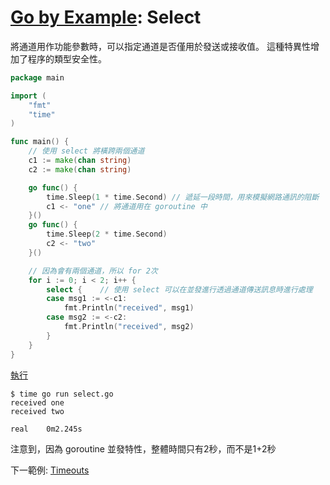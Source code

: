 # [Go by Example](../gobyexample.md): Select

將通道用作功能參數時，可以指定通道是否僅用於發送或接收值。 這種特異性增加了程序的類型安全性。

``` go
package main

import (
    "fmt"
    "time"
)

func main() {
    // 使用 select 將橫跨兩個通道
    c1 := make(chan string)
    c2 := make(chan string)

    go func() {
        time.Sleep(1 * time.Second)	// 遞延一段時間，用來模擬網路通訊的阻斷
        c1 <- "one"	// 將通道用在 goroutine 中
    }()
    go func() {
        time.Sleep(2 * time.Second)
        c2 <- "two"
    }()

    // 因為會有兩個通道，所以 for 2次
    for i := 0; i < 2; i++ {
        select {	// 使用 select 可以在並發進行透過通道傳送訊息時進行處理
        case msg1 := <-c1:
            fmt.Println("received", msg1)
        case msg2 := <-c2:
            fmt.Println("received", msg2)
        }
    }
}
```
[執行](http://play.golang.org/p/FzONhs4-tae)

``` shell
$ time go run select.go 
received one
received two

real    0m2.245s
```

注意到，因為 goroutine 並發特性，整體時間只有2秒，而不是1+2秒

下一範例: [Timeouts](timeouts.md)
